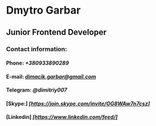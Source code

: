 # Dmytro Garbar 

## Junior Frontend Developer 


### Contact information:
#### **Phone:** *+380933890289*
#### **E-mail:** *dimacik.garbar@gmail.com*
#### **Telegram:** *@dimitriy007*
#### **[Skype:]** *[https://join.skype.com/invite/OG8WAw7n7csz]*
#### **[Linkedin]** *[https://www.linkedin.com/feed/]*



